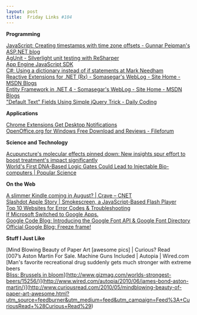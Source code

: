 ```yaml
---
layout: post
title:  Friday Links #104
---
```

**Programming**

[JavaScript: Creating timestamps with time zone offsets - Gunnar Peipman's ASP.NET blog ](http://weblogs.asp.net/gunnarpeipman/archive/2010/05/29/javascript-creating-timestamps-with-time-zone-offsets.aspx?utm_source=feedburner&utm_medium=feed&utm_campaign=Feed%3A+gunnarpeipman+%28Gunnar+Peipman%27s+ASP.NET+blog%29&utm_content=Google+Reader)   
[AgUnit - Silverlight unit testing with ReSharper ](http://agunit.codeplex.com/)   
[App Engine JavaScript SDK](http://www.appenginejs.org/)   
[C#: Using a dictionary instead of if statements at Mark Needham ](http://www.markhneedham.com/blog/2010/05/30/c-using-a-dictionary-instead-of-if-statements/?utm_source=feedburner&utm_medium=feed&utm_campaign=Feed%3A+MarkNeedham+%28Mark+Needham%29&utm_content=Google+Reader)   
[Reactive Extensions for .NET (Rx) - Somasegar's WebLog - Site Home - MSDN Blogs ](http://blogs.msdn.com/b/somasegar/archive/2009/11/18/reactive-extensions-for-net-rx.aspx)   
[Entity Framework in .NET 4 - Somasegar's WebLog - Site Home - MSDN Blogs ](http://blogs.msdn.com/b/somasegar/archive/2010/01/11/entity-framework-in-net-4.aspx)   
["Default Text" Fields Using Simple jQuery Trick - Daily Coding](http://www.dailycoding.com/Posts/default_text_fields_using_simple_jquery_trick.aspx)

**Applications**

[Chrome Extensions Get Desktop Notifications](http://lifehacker.com/5550818/chrome-extensions-get-desktop-notifications?utm_source=feedburner&utm_medium=feed&utm_campaign=Feed%3A+lifehacker%2Ffull+%28Lifehacker%29)   
[OpenOffice.org for Windows Free Download and Reviews - Fileforum ](http://fileforum.betanews.com/detail/OpenOfficeorg-for-Windows/1009574294/1?utm_source=feedburner&utm_medium=feed&utm_campaign=Feed%3A+fileforum%2Ffull+%28Fileforum+-+full+feed%29)

**Science and Technology**

[Acupuncture's molecular effects pinned down: New insights spur effort to boost treatment's impact significantly](http://www.sciencedaily.com/releases/2010/05/100530144021.htm?utm_source=feedburner&utm_medium=feed&utm_campaign=Feed%3A+sciencedaily+%28ScienceDaily%3A+Latest+Science+News%29)   
[World's First DNA-Based Logic Gates Could Lead to Injectable Bio-computers | Popular Science](http://www.popsci.com/science/article/2010-06/worlds-first-dna-based-logic-gates-could-lead-injectable-bio-computers)

**On the Web**

[A slimmer Kindle coming in August? | Crave – CNET](http://news.cnet.com/8301-17938_105-20006364-1.html)   
[Slashdot Apple Story | Smokescreen, a JavaScript-Based Flash Player ](http://apple.slashdot.org/story/10/06/01/1748200/Smokescreen-a-JavaScript-Based-Flash-Player?from=rss&utm_source=feedburner&utm_medium=feed&utm_campaign=Feed%3A+slashdot%2FeqWf+%28Slashdot%3A+Slashdot%29)   
[Top 10 Websites for Error Codes & Troubleshooting](http://www.makeuseof.com/tag/top-10-websites-error-codes-troubleshooting/)   
[If Microsoft Switched to Google Apps.](http://www.labnol.org/internet/if-microsoft-switched-to-google-apps/13781/)   
[Google Code Blog: Introducing the Google Font API & Google Font Directory ](http://googlecode.blogspot.com/2010/05/introducing-google-font-api-google-font.html?utm_source=feedburner&utm_medium=feed&utm_campaign=Feed%3A+blogspot%2FDcni+%28Google+Code+Blog%29)   
[Official Google Blog: Freeze frame!](http://googleblog.blogspot.com/2010/06/freeze-frame.html?utm_source=feedburner&utm_medium=feed&utm_campaign=Feed%3A+blogspot%2FMKuf+%28Official+Google+Blog%29)

**Stuff I Just Like**

[Mind Blowing Beauty of Paper Art [awesome pics] | Curious? Read   
[007’s Aston Martin For Sale. Machine Guns Included | Autopia | Wired.com   
[Man's favorite recreational drug suddenly gets much stronger with extreme beers   
[Bliss: Brussels in bloom](http://blissfulb.blogspot.com/2010/05/brussels-in-bloom.html)](http://www.gizmag.com/worlds-strongest-beers/15256/)](http://www.wired.com/autopia/2010/06/james-bond-aston-martin/)](http://www.curiousread.com/2010/05/mindblowing-beauty-of-paper-art-awesome.html?utm_source=feedburner&utm_medium=feed&utm_campaign=Feed%3A+CuriousRead+%28Curious+Read%29)
